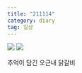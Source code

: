 ```yaml
---
title: "211114"
category: diary
tag: 일상
---
```


<img src='https://user-images.githubusercontent.com/81026531/141683911-647dc8c3-a574-48d2-aad6-cd81a9786f35.jpeg'>
<img src='https://user-images.githubusercontent.com/81026531/141683915-f8c4750e-f94e-4c78-92d0-fa8b6d1cd02d.jpeg'>

추억이 담긴 오근내 닭갈비

